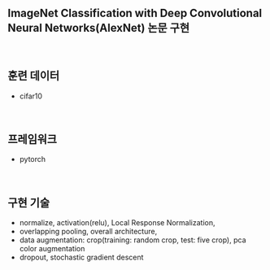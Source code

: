 ## ImageNet Classification with Deep Convolutional Neural Networks(AlexNet) 논문 구현

</br>

## 훈련 데이터
- cifar10

</br>

## 프레임워크
- pytorch

</br>

## 구현 기술 
- normalize, activation(relu), Local Response Normalization,
- overlapping pooling, overall architecture, 
- data augmentation: crop(training: random crop, test: five crop), pca color augmentation
- dropout, stochastic gradient descent
